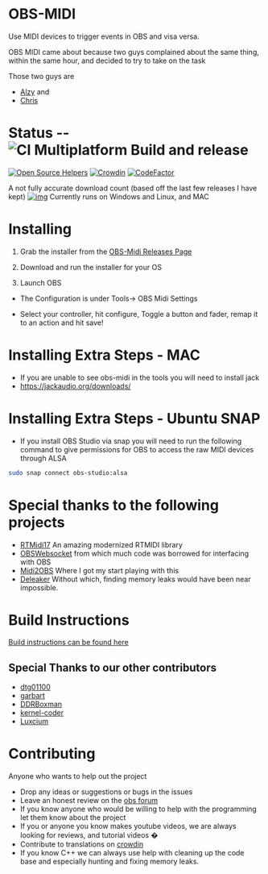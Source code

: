 # OBS-MIDI
Use MIDI devices to trigger events in OBS and visa versa.

OBS MIDI came about because two guys complained about the same thing, within the same hour, and decided to try to take on the task

Those two guys are
* [Alzy](https://github.com/Alzy) and
* [Chris](http://github.com/cpyarger)


# Status -- ![CI Multiplatform Build and release](https://github.com/cpyarger/obs-midi/workflows/CI%20Multiplatform%20Build%20and%20release/badge.svg?branch=master)
[![Open Source Helpers](https://www.codetriage.com/cpyarger/obs-midi/badges/users.svg)](https://www.codetriage.com/cpyarger/obs-midi)
[![Crowdin](https://badges.crowdin.net/obs-midi/localized.svg)](https://crowdin.com/project/obs-midi)
[![CodeFactor](https://www.codefactor.io/repository/github/cpyarger/obs-midi/badge/master)](https://www.codefactor.io/repository/github/cpyarger/obs-midi/overview/master)

A not fully accurate download count (based off the last few releases I have kept) [![img](https://img.shields.io/github/downloads/cpyarger/obs-midi/total)](#)
Currently runs on Windows and Linux, and MAC

# Installing


1. Grab the installer from the [OBS-Midi Releases Page](https://github.com/cpyarger/obs-midi/releases)

2. Download and run the installer for your OS

3. Launch OBS

  * The Configuration is under Tools-> OBS Midi Settings

  * Select your controller, hit configure, Toggle a button and fader, remap it to an action and hit save!

# Installing Extra Steps - MAC
- If you are unable to see obs-midi in the tools you will need to install jack
- https://jackaudio.org/downloads/

# Installing Extra Steps - Ubuntu SNAP
- If you install OBS Studio via snap you will need to run the following command to give permissions for OBS to access the raw MIDI devices through ALSA

```bash
sudo snap connect obs-studio:alsa
```


 # Special thanks to the following projects
 * [RTMidi17](https://github.com/jcelerier/RtMidi17) An amazing modernized RTMIDI library
 * [OBSWebsocket](https://github.com/Palakis/obs-websocket/) from which much code was borrowed for interfacing with OBS
 * [Midi2OBS](https://github.com/lebaston100/MIDItoOBS) Where I got my start playing with this
 * [Deleaker](https://www.deleaker.com/) Without which, finding memory leaks would have been near impossible. 
 
# Build Instructions
[Build instructions can be found here](build.md)

## Special Thanks to our other contributors
* [dtg01100](https://github.com/dtg01100)
* [garbart](https://github.com/garbart)
* [DDRBoxman](https://github.com/DDRBoxman)
* [kernel-coder](https://github.com/kernel-coder)
* [Luxcium](https://github.com/Luxcium)

# Contributing

Anyone who wants to help out the project

- Drop any ideas or suggestions or bugs in the issues
- Leave an honest review on the [obs forum](https://obsproject.com/forum/resources/obs-midi.1023/)
- If you know anyone who would be willing to help with the programming let them know about the project
- If you or anyone you know makes youtube videos, we are always looking for reviews, and tutorial videos �
- Contribute to translations on [crowdin](https://crowdin.com/project/obs-midi)
- If you know C++ we can always use help with cleaning up the code base and especially hunting and fixing memory leaks.
